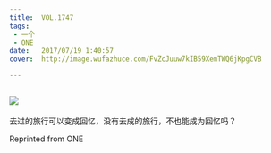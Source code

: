 ```yaml
---
title:	VOL.1747
tags:
 - 一个
 - ONE
date:	2017/07/19 1:40:57
cover:	http://image.wufazhuce.com/FvZcJuuw7kIB59XemTWQ6jKpgCVB

---
```

![](http://image.wufazhuce.com/FvZcJuuw7kIB59XemTWQ6jKpgCVB)
---

去过的旅行可以变成回忆，没有去成的旅行，不也能成为回忆吗？
 
Reprinted from ONE
